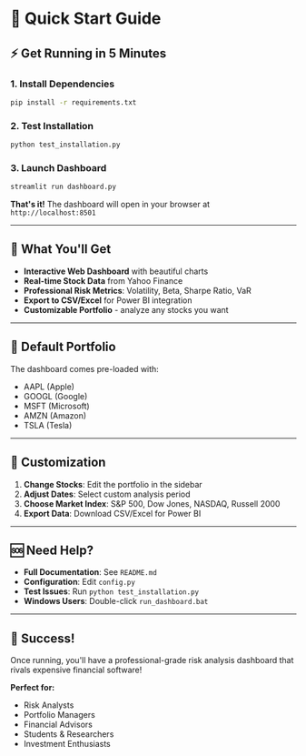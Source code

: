 # 🚀 Quick Start Guide

## ⚡ Get Running in 5 Minutes

### 1. Install Dependencies
```bash
pip install -r requirements.txt
```

### 2. Test Installation
```bash
python test_installation.py
```

### 3. Launch Dashboard
```bash
streamlit run dashboard.py
```

**That's it!** The dashboard will open in your browser at `http://localhost:8501`

---

## 🎯 What You'll Get

- **Interactive Web Dashboard** with beautiful charts
- **Real-time Stock Data** from Yahoo Finance
- **Professional Risk Metrics**: Volatility, Beta, Sharpe Ratio, VaR
- **Export to CSV/Excel** for Power BI integration
- **Customizable Portfolio** - analyze any stocks you want

---

## 📱 Default Portfolio

The dashboard comes pre-loaded with:
- AAPL (Apple)
- GOOGL (Google)
- MSFT (Microsoft)
- AMZN (Amazon)
- TSLA (Tesla)

---

## 🔧 Customization

1. **Change Stocks**: Edit the portfolio in the sidebar
2. **Adjust Dates**: Select custom analysis period
3. **Choose Market Index**: S&P 500, Dow Jones, NASDAQ, Russell 2000
4. **Export Data**: Download CSV/Excel for Power BI

---

## 🆘 Need Help?

- **Full Documentation**: See `README.md`
- **Configuration**: Edit `config.py`
- **Test Issues**: Run `python test_installation.py`
- **Windows Users**: Double-click `run_dashboard.bat`

---

## 🎉 Success!

Once running, you'll have a professional-grade risk analysis dashboard that rivals expensive financial software!

**Perfect for:**
- Risk Analysts
- Portfolio Managers
- Financial Advisors
- Students & Researchers
- Investment Enthusiasts 